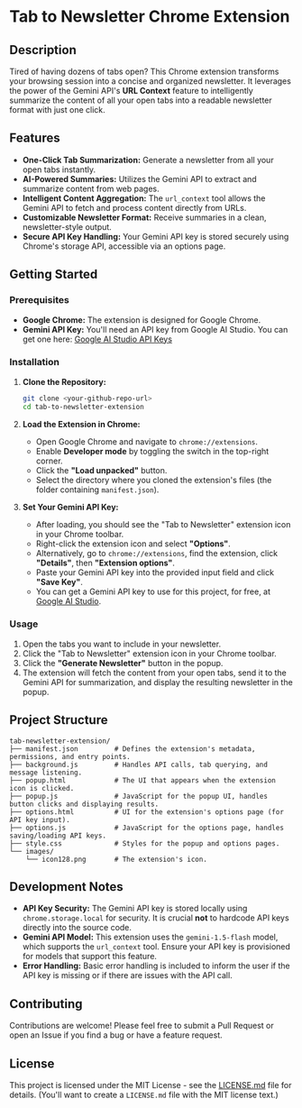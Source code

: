 # Tab to Newsletter Chrome Extension

## Description

Tired of having dozens of tabs open? This Chrome extension transforms your browsing session into a concise and organized newsletter. It leverages the power of the Gemini API's **URL Context** feature to intelligently summarize the content of all your open tabs into a readable newsletter format with just one click.

## Features

*   **One-Click Tab Summarization:** Generate a newsletter from all your open tabs instantly.
*   **AI-Powered Summaries:** Utilizes the Gemini API to extract and summarize content from web pages.
*   **Intelligent Content Aggregation:** The `url_context` tool allows the Gemini API to fetch and process content directly from URLs.
*   **Customizable Newsletter Format:** Receive summaries in a clean, newsletter-style output.
*   **Secure API Key Handling:** Your Gemini API key is stored securely using Chrome's storage API, accessible via an options page.

## Getting Started

### Prerequisites

*   **Google Chrome:** The extension is designed for Google Chrome.
*   **Gemini API Key:** You'll need an API key from Google AI Studio. You can get one here: [Google AI Studio API Keys](https://aistudio.google.com/app/apikey)

### Installation

1.  **Clone the Repository:**
    ```bash
    git clone <your-github-repo-url>
    cd tab-to-newsletter-extension
    ```

2.  **Load the Extension in Chrome:**
    *   Open Google Chrome and navigate to `chrome://extensions`.
    *   Enable **Developer mode** by toggling the switch in the top-right corner.
    *   Click the **"Load unpacked"** button.
    *   Select the directory where you cloned the extension's files (the folder containing `manifest.json`).

3.  **Set Your Gemini API Key:**
    *   After loading, you should see the "Tab to Newsletter" extension icon in your Chrome toolbar.
    *   Right-click the extension icon and select **"Options"**.
    *   Alternatively, go to `chrome://extensions`, find the extension, click **"Details"**, then **"Extension options"**.
    *   Paste your Gemini API key into the provided input field and click **"Save Key"**.
    *   You can get a Gemini API key to use for this project, for free, at [Google AI Studio](https://aistudio.google.com).

### Usage

1.  Open the tabs you want to include in your newsletter.
2.  Click the "Tab to Newsletter" extension icon in your Chrome toolbar.
3.  Click the **"Generate Newsletter"** button in the popup.
4.  The extension will fetch the content from your open tabs, send it to the Gemini API for summarization, and display the resulting newsletter in the popup.

## Project Structure

```
tab-newsletter-extension/
├── manifest.json         # Defines the extension's metadata, permissions, and entry points.
├── background.js         # Handles API calls, tab querying, and message listening.
├── popup.html            # The UI that appears when the extension icon is clicked.
├── popup.js              # JavaScript for the popup UI, handles button clicks and displaying results.
├── options.html          # UI for the extension's options page (for API key input).
├── options.js            # JavaScript for the options page, handles saving/loading API keys.
├── style.css             # Styles for the popup and options pages.
└── images/
    └── icon128.png       # The extension's icon.
```

## Development Notes

*   **API Key Security:** The Gemini API key is stored locally using `chrome.storage.local` for security. It is crucial **not** to hardcode API keys directly into the source code.
*   **Gemini API Model:** This extension uses the `gemini-1.5-flash` model, which supports the `url_context` tool. Ensure your API key is provisioned for models that support this feature.
*   **Error Handling:** Basic error handling is included to inform the user if the API key is missing or if there are issues with the API call.

## Contributing

Contributions are welcome! Please feel free to submit a Pull Request or open an Issue if you find a bug or have a feature request.

## License

This project is licensed under the MIT License - see the [LICENSE.md](LICENSE.md) file for details. (You'll want to create a `LICENSE.md` file with the MIT license text.)
